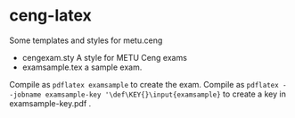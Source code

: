 # ceng-latex
Some templates and styles for metu.ceng


* cengexam.sty A style for METU Ceng exams
* examsample.tex a sample exam.


Compile as `pdflatex examsample` to create the exam.
Compile as `pdflatex --jobname examsample-key '\def\KEY{}\input{examsample}` to create a key in examsample-key.pdf .
